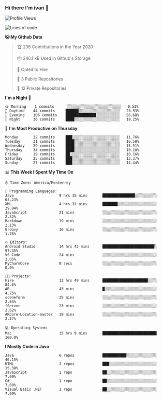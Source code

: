 ### Hi there I'm ivan 👋
<!--START_SECTION:waka-->
![Profile Views](http://img.shields.io/badge/Profile%20Views-164-blue)

![Lines of code](https://img.shields.io/badge/From%20Hello%20World%20I%27ve%20Written-2.2%20million%20lines%20of%20code-blue)

**🐱 My Github Data** 

> 🏆 236 Contributions in the Year 2020
 > 
> 📦 246.1 kB Used in Github's Storage 
 > 
> 💼 Opted to Hire
 > 
> 📜 3 Public Repositories 
 > 
> 🔑 12 Private Repositories  
 > 
**I'm a Night 🦉** 

```text
🌞 Morning    1 commits      ░░░░░░░░░░░░░░░░░░░░░░░░░   0.53% 
🌆 Daytime    44 commits     ██████░░░░░░░░░░░░░░░░░░░   23.53% 
🌃 Evening    106 commits    ██████████████░░░░░░░░░░░   56.68% 
🌙 Night      36 commits     ████░░░░░░░░░░░░░░░░░░░░░   19.25%

```
📅 **I'm Most Productive on Thursday** 

```text
Monday       22 commits     ███░░░░░░░░░░░░░░░░░░░░░░   11.76% 
Tuesday      31 commits     ████░░░░░░░░░░░░░░░░░░░░░   16.58% 
Wednesday    29 commits     ████░░░░░░░░░░░░░░░░░░░░░   15.51% 
Thursday     34 commits     ████░░░░░░░░░░░░░░░░░░░░░   18.18% 
Friday       19 commits     ██░░░░░░░░░░░░░░░░░░░░░░░   10.16% 
Saturday     25 commits     ███░░░░░░░░░░░░░░░░░░░░░░   13.37% 
Sunday       27 commits     ███░░░░░░░░░░░░░░░░░░░░░░   14.44%

```


📊 **This Week I Spent My Time On** 

```text
⌚︎ Time Zone: America/Monterrey

💬 Programming Languages: 
Java                     9 hrs 35 mins       ███████████████░░░░░░░░░░   63.23% 
XML                      4 hrs 31 mins       ███████░░░░░░░░░░░░░░░░░░   29.84% 
JavaScript               21 mins             ░░░░░░░░░░░░░░░░░░░░░░░░░   2.32% 
Markdown                 19 mins             ░░░░░░░░░░░░░░░░░░░░░░░░░   2.13% 
Groovy                   16 mins             ░░░░░░░░░░░░░░░░░░░░░░░░░   1.76%

🔥 Editors: 
Android Studio           14 hrs 45 mins      ████████████████████████░   97.35% 
VS Code                  24 mins             ░░░░░░░░░░░░░░░░░░░░░░░░░   2.65% 
PyCharmCore              0 secs              ░░░░░░░░░░░░░░░░░░░░░░░░░   0.0%

🐱‍💻 Projects: 
Fire                     12 hrs 49 mins      █████████████████████░░░░   84.6% 
AR                       43 mins             █░░░░░░░░░░░░░░░░░░░░░░░░   4.75% 
sceneform                25 mins             ░░░░░░░░░░░░░░░░░░░░░░░░░   2.84% 
fServer                  23 mins             ░░░░░░░░░░░░░░░░░░░░░░░░░   2.62% 
ARCore-Location-master   19 mins             ░░░░░░░░░░░░░░░░░░░░░░░░░   2.17%

💻 Operating System: 
Mac                      15 hrs 9 mins       █████████████████████████   100.0%

```

**I Mostly Code in Java** 

```text
Java                     6 repos             ███████████░░░░░░░░░░░░░░   46.15% 
HTML                     2 repos             ███░░░░░░░░░░░░░░░░░░░░░░   15.38% 
JavaScript               1 repo              ██░░░░░░░░░░░░░░░░░░░░░░░   7.69% 
C#                       1 repo              ██░░░░░░░░░░░░░░░░░░░░░░░   7.69% 
Visual Basic .NET        1 repo              ██░░░░░░░░░░░░░░░░░░░░░░░   7.69%

```



<!--END_SECTION:waka-->

<!--
<p align="center">
  <img src ="https://github-readme-stats.vercel.app/api?username=ivanjtm&show_icons=true&count_private=true&theme=default&hide_border=true&include_all_commits=true?count_private=true">
  <img src ="https://github-readme-stats.vercel.app/api/top-langs/?username=ivanjtm&layout=compact&hide_border=true&langs_count=50">
  <img src="https://github-readme-stats.vercel.app/api/wakatime?username=ivanjtm&hide_border=true"> 
</p>
-->
